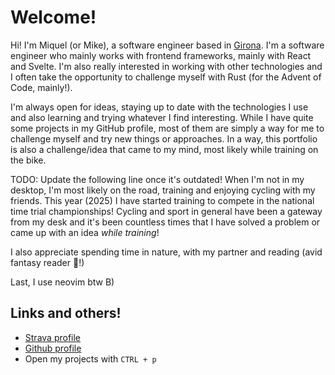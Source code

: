 <script>
  import { Comment } from '$lib/components/markdown';
</script>

# Welcome!

Hi! I'm Miquel (or Mike), a software engineer based in [Girona](https://en.wikipedia.org/wiki/Girona).
I'm a software engineer who mainly works with frontend frameworks, mainly with
React and Svelte. I'm also really interested in working with other technologies
and I often take the opportunity to challenge myself with Rust (for the Advent
of Code, mainly!).

I'm always open for ideas, staying up to date with the technologies I use and also
learning and trying whatever I find interesting. While I have quite some projects
in my GitHub profile, most of them are simply a way for me to challenge myself and
try new things or approaches.
In a way, this portfolio is also a challenge/idea that came to my mind, most likely
while training on the bike.

<Comment> TODO: Update the following line once it's outdated!</Comment>
When I'm not in my desktop, I'm most likely on the road, training and enjoying
cycling with my friends. This year (2025) I have started training to compete in the
national time trial championships!
Cycling and sport in general have been a gateway from my desk and it's been
countless times that I have solved a problem or came up with an idea
*while training*!

I also appreciate spending time in nature, with my partner and reading (avid
fantasy reader 🐉!)

Last, I use neovim btw B)

## Links and others!

* [Strava profile](https://www.strava.com/athletes/40516812)
* [Github profile](https://github.com/mikededo)
* Open my projects with <span class="text-peach">`CTRL + p`</span>
